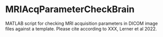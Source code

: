 # MRIAcqParameterCheckBrain
MATLAB script for checking MRI acquisition parameters in DICOM image files against a template. Please cite according to XXX, Lerner et al 2022. 
